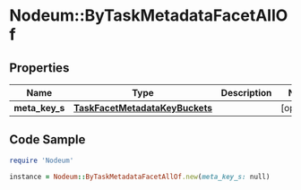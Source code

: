 # Nodeum::ByTaskMetadataFacetAllOf

## Properties

Name | Type | Description | Notes
------------ | ------------- | ------------- | -------------
**meta_key_s** | [**TaskFacetMetadataKeyBuckets**](TaskFacetMetadataKeyBuckets.md) |  | [optional] 

## Code Sample

```ruby
require 'Nodeum'

instance = Nodeum::ByTaskMetadataFacetAllOf.new(meta_key_s: null)
```



